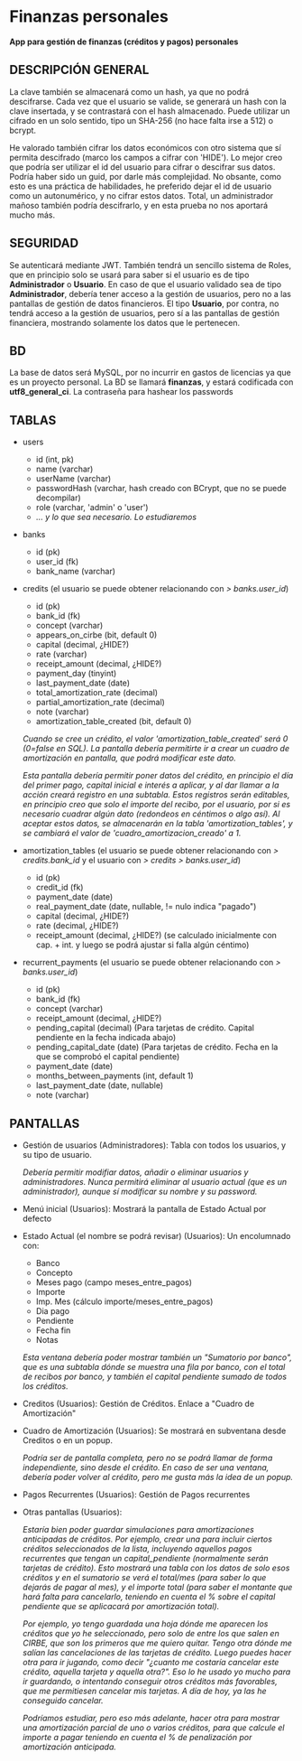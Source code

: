 # Finanzas personales
**App para gestión de finanzas (créditos y pagos) personales**

## DESCRIPCIÓN GENERAL ##
La clave también se almacenará como un hash, ya que no podrá descifrarse. Cada vez que el usuario se valide, se generará un hash con la clave insertada, y se contrastará con el hash almacenado. Puede utilizar un cifrado en un solo sentido, tipo un SHA-256 (no hace falta irse a 512) o bcrypt.

He valorado también cifrar los datos económicos con otro sistema que sí permita descifrado (marco los campos a cifrar con 'HIDE'). Lo mejor creo que podría ser utilizar el id del usuario para cifrar o descifrar sus datos. Podría haber sido un guid, por darle más complejidad. No obsante, como esto es una práctica de habilidades, he preferido dejar el id de usuario como un autonumérico, y no cifrar estos datos. Total, un administrador mañoso también podría descifrarlo, y en esta prueba no nos aportará mucho más.

## SEGURIDAD ##
Se autenticará mediante JWT. También tendrá un sencillo sistema de Roles, que en principio solo se usará para saber si el usuario es de tipo **Administrador** o **Usuario**. En caso de que el usuario validado sea de tipo **Administrador**, debería tener acceso a la gestión de usuarios, pero no a las pantallas de gestión de datos financieros. El tipo **Usuario**, por contra, no tendrá acceso a la gestión de usuarios, pero sí a las pantallas de gestión financiera, mostrando solamente los datos que le pertenecen.

## BD ##
La base de datos será MySQL, por no incurrir en gastos de licencias ya que es un proyecto personal. La BD se llamará **finanzas**, y estará codificada con **utf8_general_ci**.
La contraseña para hashear los passwords

## TABLAS ##
- users
  - id (int, pk)
  - name (varchar)
  - userName (varchar)
  - passwordHash (varchar, hash creado con BCrypt, que no se puede decompilar)
  - role (varchar, 'admin' o 'user')
  - *... y lo que sea necesario. Lo estudiaremos*

- banks
  - id (pk)
  - user_id (fk)
  - bank_name (varchar)
		
- credits (el usuario se puede obtener relacionando con *> banks.user_id*)
  - id (pk)
  - bank_id (fk)
  - concept (varchar)
  - appears_on_cirbe (bit, default 0)
  - capital (decimal, ¿HIDE?)
  - rate (varchar)
  - receipt_amount (decimal, ¿HIDE?)
  - payment_day (tinyint)
  - last_payment_date (date)
  - total_amortization_rate (decimal)
  - partial_amortization_rate (decimal)
  - note (varchar)
  - amortization_table_created (bit, default 0)
	
  *Cuando se cree un crédito, el valor 'amortization_table_created' será 0 (0=false en SQL). La pantalla debería permitirte ir a crear un cuadro de amortización en pantalla, que podrá modificar este dato.*
	
  *Esta pantalla debería permitir poner datos del crédito, en principio el día del primer pago, capital inicial e interés a aplicar, y al dar llamar a la acción creará registro en una subtabla. Estos registros serán editables, en principio creo que solo el importe del recibo, por el usuario, por si es necesario cuadrar algún dato (redondeos en céntimos o algo así). Al aceptar estos datos, se almacenarán en la tabla 'amortization_tables', y se cambiará el valor de 'cuadro_amortizacion_creado' a 1.*
	
- amortization_tables (el usuario se puede obtener relacionando con *> credits.bank_id* y el usuario con *> credits > banks.user_id*)
  - id (pk)
  - credit_id (fk)
  - payment_date (date)
  - real_payment_date (date, nullable, != nulo indica "pagado")
  - capital (decimal, ¿HIDE?)
  - rate (decimal, ¿HIDE?)
  - receipt_amount (decimal, ¿HIDE?) (se calculado inicialmente con cap. + int. y luego se podrá ajustar si falla algún céntimo)

- recurrent_payments (el usuario se puede obtener relacionando con *> banks.user_id*)
  - id (pk)
  - bank_id (fk)
  - concept (varchar)
  - receipt_amount (decimal, ¿HIDE?)
  - pending_capital (decimal) (Para tarjetas de crédito. Capital pendiente en la fecha indicada abajo)
  - pending_capital_date (date) (Para tarjetas de crédito. Fecha en la que se comprobó el capital pendiente)
  - payment_date (date)
  - months_between_payments (int, default 1)
  - last_payment_date (date, nullable)
  - note (varchar)
	
## PANTALLAS ##
- Gestión de usuarios (Administradores): Tabla con todos los usuarios, y su tipo de usuario.

  *Debería permitir modifiar datos, añadir o eliminar usuarios y administradores. Nunca permitirá eliminar al usuario actual (que es un administrador), aunque sí modificar su nombre y su password.*

- Menú inicial (Usuarios): Mostrará la pantalla de Estado Actual por defecto

- Estado Actual (el nombre se podrá revisar) (Usuarios): Un encolumnado con:
  - Banco
  - Concepto
  - Meses pago (campo meses_entre_pagos)
  - Importe
  - Imp. Mes (cálculo importe/meses_entre_pagos)
  - Dia pago
  - Pendiente
  - Fecha fin
  - Notas
	
  *Esta ventana debería poder mostrar también un "Sumatorio por banco", que es una subtabla dónde se muestra una fila por banco, con el total de recibos por banco, y también el capital pendiente sumado de todos los créditos.*
	
- Creditos (Usuarios): Gestión de Créditos. Enlace a "Cuadro de Amortización"
	
- Cuadro de Amortización (Usuarios): Se mostrará en subventana desde Creditos o en un popup.

  *Podría ser de pantalla completa, pero no se podrá llamar de forma independiente, sino desde el crédito. En caso de ser una ventana, debería poder volver al crédito, pero me gusta más la idea de un popup.*
	
- Pagos Recurrentes (Usuarios): Gestión de Pagos recurrentes

- Otras pantallas (Usuarios):

  *Estaría bien poder guardar simulaciones para amortizaciones anticipadas de créditos. Por ejemplo, crear una para incluir ciertos créditos seleccionados de la lista, incluyendo aquellos pagos recurrentes que tengan un capital_pendiente (normalmente serán tarjetas de crédito). Esto mostrará una tabla con los datos de solo esos créditos y en el sumatorio se verá el total/mes (para saber lo que dejarás de pagar al mes), y el importe total (para saber el montante que hará falta para cancelarlo, teniendo en cuenta el % sobre el capital pendiente que se aplicacará por amortización total).*

  *Por ejemplo, yo tengo guardada una hoja dónde me aparecen los créditos que yo he seleccionado, pero solo de entre los que salen en CIRBE, que son los primeros que me quiero quitar. Tengo otra dónde me salían las cancelaciones de las tarjetas de crédito. Luego puedes hacer otra para ir jugando, como decir "¿cuanto me costaría cancelar este crédito, aquella tarjeta y aquella otra?". Eso lo he usado yo mucho para ir guardando, o intentando conseguir otros créditos más favorables, que me permitiesen cancelar mis tarjetas. A día de hoy, ya las he conseguido cancelar.*
	
  *Podríamos estudiar, pero eso más adelante, hacer otra para mostrar una amortización parcial de uno o varios créditos, para que calcule el importe a pagar teniendo en cuenta el % de penalización por amortización anticipada.*

